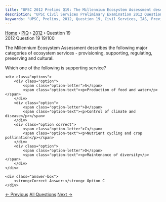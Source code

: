 ```yaml
---
title: "UPSC 2012 Prelims Q19: The Millennium Ecosystem Assessment describes the following..."
description: "UPSC Civil Services Preliminary Examination 2012 Question 19 with options and answer"
keywords: "UPSC, Prelims, 2012, Question 19, Civil Services, IAS, Previous Year Questions"
---
```


<nav class="breadcrumb">
    <a href="../../">Home</a>
    <span>›</span>
    <a href="../">PIQ</a>
    <span>›</span>
    <a href="./">2012</a>
    <span>›</span>
    <span>Question 19</span>
</nav>

<div class="question-header">
    <div class="question-meta">
        <span class="year-badge">2012</span>
        <span class="question-number">Question 19</span>
        <span class="progress">19/100</span>
    </div>
    <div class="progress-bar">
        <div class="progress-fill" style="width: 19.0%"></div>
    </div>
</div>

<div class="question-content">
    <div class="question-text">
        <p>The Millennium Ecosystem Assessment describes the following major categories of ecosystem services - provisioning, supporting, regulating, preserving and cultural.</p>
<p>Which one of the following is supporting service?</p>
    </div>
    
    <div class="options">
        <div class="option">
            <span class="option-letter">A</span>
            <span class="option-text"><p>Production of food and water</p></span>
        </div>
        <div class="option">
            <span class="option-letter">B</span>
            <span class="option-text"><p>Control of climate and disease</p></span>
        </div>
        <div class="option correct">
            <span class="option-letter">C</span>
            <span class="option-text"><p>Nutrient cycling and crop pollination</p></span>
        </div>
        <div class="option">
            <span class="option-letter">D</span>
            <span class="option-text"><p>Maintenance of diversity</p></span>
        </div>
    </div>

    <div class="answer-box">
        <strong>Correct Answer:</strong> Option C
    </div>
</div>

<div class="question-nav">
    <a href="../q018-consider-the-following-statements-if-there-were-no/" class="nav-btn prev">← Previous</a>
    <a href="../" class="nav-btn center">All Questions</a>
    <a href="../q020-what-is-the-difference-between-the-antelopes-oryx/" class="nav-btn next">Next →</a>
</div>
